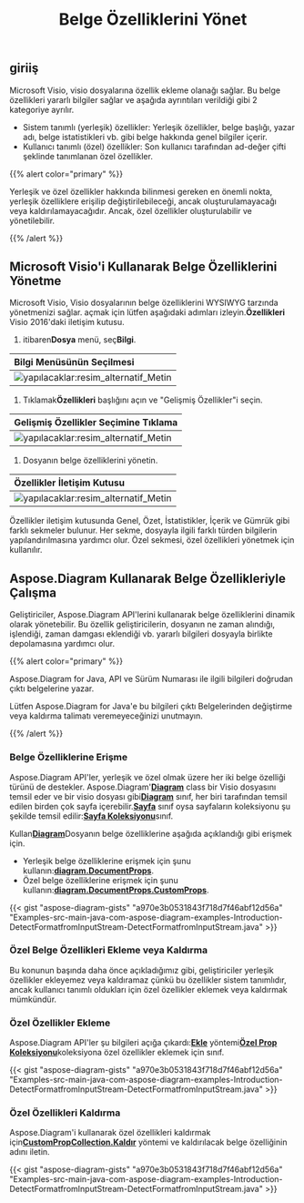 ﻿---
title: Belge Özelliklerini Yönet
linktitle: Döküman özellikleri
type: docs
weight: 80
url: /tr/java/document-properties/
aliases: [/java/document-properties/]
description: visio dosyalarının belge özelliklerini yönetin.
---
## **giriiş**

Microsoft Visio, visio dosyalarına özellik ekleme olanağı sağlar. Bu belge özellikleri yararlı bilgiler sağlar ve aşağıda ayrıntıları verildiği gibi 2 kategoriye ayrılır.

- Sistem tanımlı (yerleşik) özellikler: Yerleşik özellikler, belge başlığı, yazar adı, belge istatistikleri vb. gibi belge hakkında genel bilgiler içerir.
- Kullanıcı tanımlı (özel) özellikler: Son kullanıcı tarafından ad-değer çifti şeklinde tanımlanan özel özellikler.

{{% alert color="primary" %}}

Yerleşik ve özel özellikler hakkında bilinmesi gereken en önemli nokta, yerleşik özelliklere erişilip değiştirilebileceği, ancak oluşturulamayacağı veya kaldırılamayacağıdır. Ancak, özel özellikler oluşturulabilir ve yönetilebilir.

{{% /alert %}}

## **Microsoft Visio'i Kullanarak Belge Özelliklerini Yönetme**

 Microsoft Visio, Visio dosyalarının belge özelliklerini WYSIWYG tarzında yönetmenizi sağlar. açmak için lütfen aşağıdaki adımları izleyin.**Özellikleri** Visio 2016'daki iletişim kutusu.

1.  itibaren**Dosya** menü, seç**Bilgi**.

|**Bilgi Menüsünün Seçilmesi**|
|:- |
|![yapılacaklar:resim_alternatif_Metin](managing-document-properties_1.png)|
1.  Tıklamak**Özellikleri** başlığını açın ve "Gelişmiş Özellikler"i seçin.

|**Gelişmiş Özellikler Seçimine Tıklama**|
|:- |
|![yapılacaklar:resim_alternatif_Metin](managing-document-properties_2.png)|
1. Dosyanın belge özelliklerini yönetin.

|**Özellikler İletişim Kutusu**|
|:- |
|![yapılacaklar:resim_alternatif_Metin](managing-document-properties_3.png)|
Özellikler iletişim kutusunda Genel, Özet, İstatistikler, İçerik ve Gümrük gibi farklı sekmeler bulunur. Her sekme, dosyayla ilgili farklı türden bilgilerin yapılandırılmasına yardımcı olur. Özel sekmesi, özel özellikleri yönetmek için kullanılır.

## **Aspose.Diagram Kullanarak Belge Özellikleriyle Çalışma**

Geliştiriciler, Aspose.Diagram API'lerini kullanarak belge özelliklerini dinamik olarak yönetebilir. Bu özellik geliştiricilerin, dosyanın ne zaman alındığı, işlendiği, zaman damgası eklendiği vb. yararlı bilgileri dosyayla birlikte depolamasına yardımcı olur.

{{% alert color="primary" %}}

Aspose.Diagram for Java, API ve Sürüm Numarası ile ilgili bilgileri doğrudan çıktı belgelerine yazar.

Lütfen Aspose.Diagram for Java'e bu bilgileri çıktı Belgelerinden değiştirme veya kaldırma talimatı veremeyeceğinizi unutmayın.

{{% /alert %}}

### **Belge Özelliklerine Erişme**

 Aspose.Diagram API'ler, yerleşik ve özel olmak üzere her iki belge özelliği türünü de destekler. Aspose.Diagram'[**Diagram**](https://reference.aspose.com/diagram/java/com.aspose.diagram/Diagram) class bir Visio dosyasını temsil eder ve bir visio dosyası gibi[**Diagram**](https://reference.aspose.com/diagram/java/com.aspose.diagram/Diagram) sınıf, her biri tarafından temsil edilen birden çok sayfa içerebilir.[**Sayfa**](https://reference.aspose.com/diagram/java/com.aspose.diagram/page) sınıf oysa sayfaların koleksiyonu şu şekilde temsil edilir:[**Sayfa Koleksiyonu**](https://reference.aspose.com/diagram/java/com.aspose.diagram/pagecollection)sınıf.

 Kullan[**Diagram**](https://reference.aspose.com/diagram/java/com.aspose.diagram/Diagram)Dosyanın belge özelliklerine aşağıda açıklandığı gibi erişmek için.

- Yerleşik belge özelliklerine erişmek için şunu kullanın:[**diagram.DocumentProps**](https://reference.aspose.com/diagram/java/com.aspose.diagram/documentproperties).
-  Özel belge özelliklerine erişmek için şunu kullanın:[**diagram.DocumentProps.CustomProps**](https://reference.aspose.com/diagram/java/com.aspose.diagram/CustomPropCollection).

{{< gist "aspose-diagram-gists" "a970e3b0531843f718d7f46abf12d56a" "Examples-src-main-java-com-aspose-diagram-examples-Introduction-DetectFormatfromInputStream-DetectFormatfromInputStream.java" >}}

### **Özel Belge Özellikleri Ekleme veya Kaldırma**

Bu konunun başında daha önce açıkladığımız gibi, geliştiriciler yerleşik özellikler ekleyemez veya kaldıramaz çünkü bu özellikler sistem tanımlıdır, ancak kullanıcı tanımlı oldukları için özel özellikler eklemek veya kaldırmak mümkündür.

### **Özel Özellikler Ekleme**

 Aspose.Diagram API'ler şu bilgileri açığa çıkardı:[**Ekle**](https://reference.aspose.com/diagram/java/com.aspose.diagram/custompropcollection#add(com.aspose.diagram.CustomProp) ) yöntemi[**Özel Prop Koleksiyonu**](https://reference.aspose.com/diagram/java/com.aspose.diagram/custompropcollection)koleksiyona özel özellikler eklemek için sınıf.

{{< gist "aspose-diagram-gists" "a970e3b0531843f718d7f46abf12d56a" "Examples-src-main-java-com-aspose-diagram-examples-Introduction-DetectFormatfromInputStream-DetectFormatfromInputStream.java" >}}

### **Özel Özellikleri Kaldırma**

 Aspose.Diagram'i kullanarak özel özellikleri kaldırmak için[**CustomPropCollection.Kaldır**](https://reference.aspose.com/diagram/java/com.aspose.diagram/custompropcollection#remove(com.aspose.diagram.CustomProp)) yöntemi ve kaldırılacak belge özelliğinin adını iletin.

{{< gist "aspose-diagram-gists" "a970e3b0531843f718d7f46abf12d56a" "Examples-src-main-java-com-aspose-diagram-examples-Introduction-DetectFormatfromInputStream-DetectFormatfromInputStream.java" >}}
